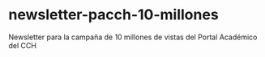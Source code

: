 # newsletter-pacch-10-millones
Newsletter para la campaña de 10 millones de vistas del Portal Académico del CCH
